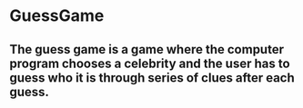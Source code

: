 # GuessGame

## The guess game is a game where the computer program chooses a celebrity and the user has to guess who it is through series of clues after each guess. 
